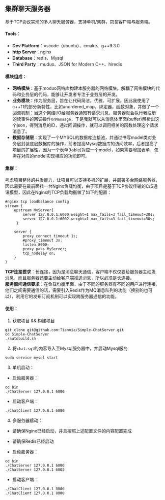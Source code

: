## 集群聊天服务器
基于TCP协议实现的多人聊天服务器，支持单机/集群，包含客户端与服务端。

#### Tools：
- **Dev Platform**：vscode（ubuntu）、cmake、g++9.3.0
- **http Server**：nginx
- **Database**：redis、Mysql
- **Third Party**：muduo、JSON for Modern C++、hiredis

#### 模块组成：

- **网络模块**：基于moduo网络库构建本服务器的网络模块，解耦了网络模块的代码和业务层的代码，能够让开发者专注于业务层的开发。
- **业务模块**：作为服务层，旨在让代码简洁，优雅，可扩展。因此我使用了c++11的部分新特性，比如unordered_map，绑定器，函数对象，并做了一个回调机制：当这个网络I/O给服务器通知有请求消息，服务器就会执行我注册的读事件的回调操作`OnMessage`，于是我就可以从消息体里面(buffer)解析出这个json，得到消息的ID，通过回调操作，就可以调用相关的函数处理这个请求消息了。
- **数据存储层**：实现了一个MYSQL的数据库连接池，并通过书写model类对业务层封装底层数据库的操作，前者提高Mysql数据库的访问效率，后者提高了项目的扩展性，因为一个表单(table)对应一个model，如果需要增加表单，仅需在对应的model实现相应的功能即可。

#### 集群：

考虑项目整体的并发能力，让项目可以支持多机的扩展，并部署多台网络服务器，因此需要在最前面挂一台Nginx负载均衡，由于项目是基于TCP协议传输的C/S通讯模型，因此在Nginx的TCP负载均衡做了如下的配置：

```nginx
#nginx tcp loadbalance config
stream {
    upstream MyServer{
        server 127.0.0.1:6000 weight=1 max_fails=3 fail_timeout=30s;
        server 127.0.0.1:6002 weight=1 max_fails=3 fail_timeout=30s;
     }

    server {
        proxy_connect_timeout 1s;
        #proxy_timeout 3s;
        listen 8000;
        proxy_pass MyServer;
        tcp_nodelay on;
    }
}
```
**TCP连接要求**：长连接，因为是消息聊天通信，客户端不仅仅要给服务器主动发消息，而且服务器还要主动给客户端推送消息，所以必须是长连接。<br>
**服务器间通信要求**：在负载均衡里面，由于不同的服务器有不同的用户进行连接，他们之间需要通信的话，需要引入Redis作为MQ消息队列的功能（换别的也可以），利用它的发布订阅机制可以实现跨服务器通信的功能。

#### 使用：

1) 获取项目 && 构建项目

```shell
git clone git@github.com:Tiannia/Simple-ChatServer.git
cd Simple-ChatServer
./autobuild.sh
```
2) 将`chat.sql`的内容导入至Mysql服务器中，并启动Mysql服务
```shell
sudo service mysql start
```

3) 单机启动：

- 启动服务器：
```shell
cd bin
./ChatServer 127.0.0.1 6000
```
- 启动客户端：
```shell
./ChatClient 127.0.0.1 6000
```

4) 多服务器启动：
- 请确保Nginx已经启动，并且按照上述配置文件的内容配置完成
- 请确保Redis已经启动

- 启动服务器：
```shell
cd bin
./ChatServer 127.0.0.1 6000
./ChatServer 127.0.0.1 6002
```
- 启动客户端：
```shell
./ChatClient 127.0.0.1 8000
./ChatClient 127.0.0.1 8000
```

